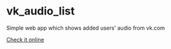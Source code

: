 # vk_audio_list
Simple web app which shows added users' audio from vk.com 

[Check it online](http://dkol.pythonanywhere.com/)
